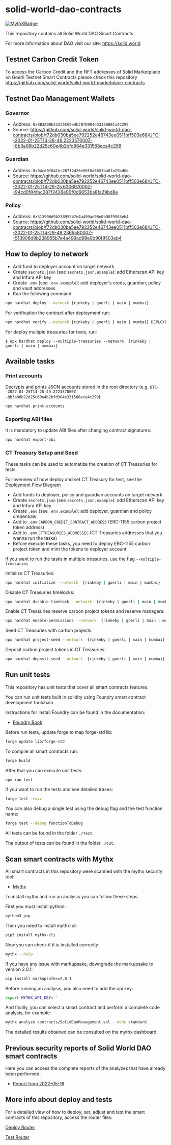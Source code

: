 # solid-world-dao-contracts

[![MythXBadge](https://badgen.net/https/api.mythx.io/v1/projects/c7145fbf-0af1-4614-a82d-e478fb0cdb47/badge/data?cache=300&icon=https://raw.githubusercontent.com/ConsenSys/mythx-github-badge/main/logo_white.svg)](https://docs.mythx.io/dashboard/github-badges)

This repository contains all Solid World DAO Smart Contracts.

For more information about DAO visit our site: https://solid.world

## Testnet Carbon Credit Token

To access the Carbon Credit and the NFT addresses of Solid Marketplace on Goerli Testnet Smart Contracts please check this repository https://github.com/solid-world/solid-world-marketplace-contracts

## Testnet Dao Management Wallets

### Governor

- Address: `0x8B3A08b22d25C60e4b2BfD984e331568ECa4C299`
- Source: https://github.com/solid-world/solid-world-dao-contracts/blob/f72db030ba5ee792252e46743ee0511bff503e68/UTC--2022-01-25T14-28-49.222357000Z--8b3a08b22d25c60e4b2bfd984e331568eca4c299

### Guardian

- Address: `0x94cd0f84fec287f2426e90f0d6653ba8fa29bd8e`
- Source: https://github.com/solid-world/solid-world-dao-contracts/blob/f72db030ba5ee792252e46743ee0511bff503e68/UTC--2022-01-25T14-29-25.630697000Z--94cd0f84fec287f2426e90f0d6653ba8fa29bd8e

### Policy

- Address: `0x513906d9b238955b7e4a499ad98e0b90f9503eb4`
- Source: https://github.com/solid-world/solid-world-dao-contracts/blob/f72db030ba5ee792252e46743ee0511bff503e68/UTC--2022-01-25T14-29-49.236558000Z--513906d9b238955b7e4a499ad98e0b90f9503eb4

## How to deploy to network

- Add fund to deployer account on target network
- Create `secrets.json` (see `secrets.json.example`): add Etherscan API key and Infura API key
- Create `.env` (see `.env.example`): add deployer's creds, guardian, policy and vault addresses
- Run the following command:

```sh
npx hardhat deploy --network {rinkeby | goerli | main | mumbai}
```

For verification the contract after deployment run:
```sh
npx hardhat verify --network {rinkeby | goerli | main | mumbai} DEPLOYED_CONTRACT_ADDRESS PARAM1 PARAM_N
```

For deploy multiple treasuries for tests, run:

```
$ npx hardhat deploy --multiple-treasuries --network  {rinkeby | goerli | main | mumbai}
```

## Available tasks

### Print accounts

Decrypts and prints JSON accounts stored in the root directory (e.g. `UTC--2022-01-25T14-28-49.222357000Z--8b3a08b22d25c60e4b2bfd984e331568eca4c299`):
```sh
npx hardhat print-accounts
```

### Exporting ABI files

It is mandatory to update ABI files after changing contract signatures: 
```sh
npx hardhat export-abi
```

### CT Treasury Setup and Seed 

These tasks can be used to automatize the creation of CT Treasuries for tests.

For overview of how deploy and set CT Treasury for test, see the [Deployment Flow Diagram](https://github.com/solid-world/solid-world-dao-contracts/blob/v0.9.1/docs/mumbai-deployment-flow.md)

- Add funds to deployer, policy and guardian accounts on target network
- Create `secrets.json` (see `secrets.json.example`): add Etherscan API key and Infura API key
- Create `.env` (see `.env.example`): add deployer, guardian and policy credentials
- Add to `.env` `CARBON_CREDIT_CONTRACT_ADDRESS` (ERC-1155 carbon project token address)
- Add to `.env` `CTTREASURIES_ADDRESSES` (CT Treasuries addresses that you wanna run the tasks)
- Before execute these tasks, you need to deploy ERC-1155 carbon project token and mint the tokens to deployer account

If you want to run the tasks in multiple treasuries, use the flag `--multiple-treasuries`

Initialize CT Treasuries:
```sh
npx hardhat initialize --network  {rinkeby | goerli | main | mumbai}
```

Disable CT Treasuries timelocks:
```sh
npx hardhat disable-timelock --network  {rinkeby | goerli | main | mumbai}
```

Enable CT Treasuries reserve carbon project tokens and reserve managers:
```sh
npx hardhat enable-permissions --network  {rinkeby | goerli | main | mumbai}
```

Seed CT Treasuries with carbon projects:
```sh
npx hardhat project-seed --network  {rinkeby | goerli | main | mumbai}
```

Deposit carbon project tokens in CT Treasuries:
```sh
npx hardhat deposit-seed --network  {rinkeby | goerli | main | mumbai}
```

## Run unit tests

This repository has unit tests that cover all smart contracts features.

You can run unit tests built in solidity using Foundry smart contract development toolchain.

Instructions for install Foundry can be found in the documentation:

- [Foundry Book](https://book.getfoundry.sh/index.html)

Before run tests, update forge to map forge-std lib:

```sh
forge update lib/forge-std
```

To compile all smart contracts run:

```sh
forge build
```

After that you can execute unit tests:

```sh
npm run test
```

If you want to run the tests and see detailed traces:

```sh
forge test -vvvv
```

You can also debug a single test using the debug flag and the test function name:

```sh
forge test --debug functionToDebug
```

All tests can be found in the folder `./test`.

The output of tests can be found in the folder `./out`.
 

## Scan smart contracts with Mythx

All smart contracts in this repository were scanned with the mythx security tool:

- [Mythx](https://mythx.io/)

To install mythx and run an analysis you can follow these steps.

First you must install python:

```sh
python3-pip
```

Then you need to install mythx-cli:

```sh
pip3 install mythx-cli
```

Now you can check if it is installed correctly

```sh
mythx --help
```

If you have any issue with markupsake, downgrade the markupsake to version 2.0.1:

```sh
pip install markupsafe==2.0.1
```

Before running an analysis, you also need to add the api key:

```sh
export MYTHX_API_KEY=''
```

And finally, you can select a smart contract and perform a complete code analysis, for example:

```sh
mythx analyze contracts/SolidDaoManagement.sol --mode standard
```

The detailed results obtained can be consulted on the mythx dashboard.

## Previous security reports of Solid World DAO smart contracts

Here you can access the complete reports of the analyzes that have already been performed:

- [Report from 2022-05-16](https://github.com/solid-world/solid-world-dao-contracts/blob/2fac0379e22546c481245bd7f4fd1d42ecfd3733/test-logs/REPORT_2022_05_16.md)

## More info about deploy and tests
 
For a detailed view of how to deploy, set, adjust and test the smart contracts of this repository, access the router files:
 
[Deploy Router](https://github.com/solid-world/solid-world-dao-contracts/blob/main/router.md)
 
[Test Router](https://github.com/solid-world/solid-world-dao-contracts/blob/main/test-router.md)


